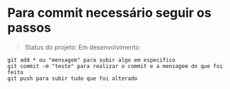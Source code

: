 <h1>Para commit necessário seguir os passos</h1>

> Status do projeto: Em desenvolvimento

 ```
git add * ou "mensagem" para subir algo em especifico
git commit -m "teste" para realizar o commit e a mensagem do que foi feito
git push para subir tudo que foi alterado
 ```
